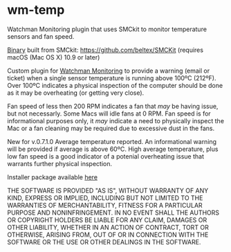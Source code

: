 # wm-temp
Watchman Monitoring plugin that uses SMCkit to monitor temperature sensors and fan speed.

[Binary](https://github.com/macitpros/wm-temp/tree/master/MonitoringClient/Utilities) built from SMCkit: https://github.com/beltex/SMCKit (requires macOS (Mac OS X) 10.9 or later)

Custom plugin for [Watchman Monitoring](https://www.watchmanmonitoring.com) to provide a warning (email or ticket) when a single sensor temperature is running above 100ºC (212ºF). Over 100ºC indicates a physical inspection of the computer should be done as it may be overheating (or getting very close). 

Fan speed of less then 200 RPM indicates a fan that _may_ be having issue, but not necessarly. Some Macs will idle fans at 0 RPM. Fan speed is for informational purposes only, it _may_ indicate a need to physically inspect the Mac or a fan cleaning may be required due to excessive dust in the fans.

New for v.0.7.1.0 Average temperature reported. An informational warning will be provided if average is above 60ºC. High average temperature, plus low fan speed is a good indicator of a potenial overheating issue that warrants further physical inspection.

Installer package available [here](https://github.com/macitpros/wm-temp/raw/master/wm-temp-fans/build/wm-temp-fans.pkg)

THE SOFTWARE IS PROVIDED "AS IS", WITHOUT WARRANTY OF ANY KIND, EXPRESS OR
IMPLIED, INCLUDING BUT NOT LIMITED TO THE WARRANTIES OF MERCHANTABILITY,
FITNESS FOR A PARTICULAR PURPOSE AND NONINFRINGEMENT. IN NO EVENT SHALL THE
AUTHORS OR COPYRIGHT HOLDERS BE LIABLE FOR ANY CLAIM, DAMAGES OR OTHER
LIABILITY, WHETHER IN AN ACTION OF CONTRACT, TORT OR OTHERWISE, ARISING FROM,
OUT OF OR IN CONNECTION WITH THE SOFTWARE OR THE USE OR OTHER DEALINGS IN
THE SOFTWARE.
